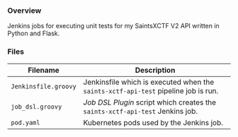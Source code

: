 ### Overview

Jenkins jobs for executing unit tests for my SaintsXCTF V2 API written in Python and Flask.

### Files

| Filename                  | Description                                                                           |
|---------------------------|---------------------------------------------------------------------------------------|
| `Jenkinsfile.groovy`      | Jenkinsfile which is executed when the `saints-xctf-api-test` pipeline job is run.    |
| `job_dsl.groovy`          | *Job DSL Plugin* script which creates the `saints-xctf-api-test` Jenkins job.         |
| `pod.yaml`                | Kubernetes pods used by the Jenkins job.                                              |